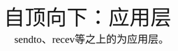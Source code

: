 <pre>
<font size="5" face="正楷">
<font size="8">自顶向下：应用层 </font>
	sendto、recev等之上的为应用层。

</font>
</pre>